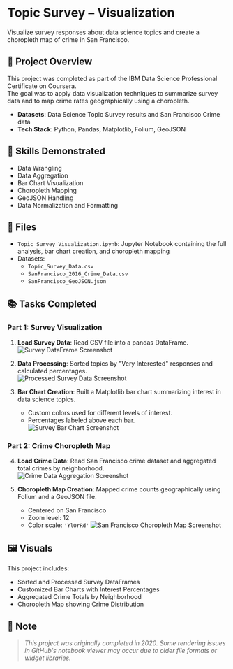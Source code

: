 # Topic Survey – Visualization

Visualize survey responses about data science topics and create a choropleth map of crime in San Francisco.

## 📄 Project Overview

This project was completed as part of the IBM Data Science Professional Certificate on Coursera.  
The goal was to apply data visualization techniques to summarize survey data and to map crime rates geographically using a choropleth.

- **Datasets**: Data Science Topic Survey results and San Francisco Crime data
- **Tech Stack**: Python, Pandas, Matplotlib, Folium, GeoJSON

## 🔧 Skills Demonstrated

- Data Wrangling
- Data Aggregation
- Bar Chart Visualization
- Choropleth Mapping
- GeoJSON Handling
- Data Normalization and Formatting

## 📁 Files

- `Topic_Survey_Visualization.ipynb`: Jupyter Notebook containing the full analysis, bar chart creation, and choropleth mapping
- Datasets:
  - `Topic_Survey_Data.csv`
  - `SanFrancisco_2016_Crime_Data.csv`
  - `SanFrancisco_GeoJSON.json`

## 📚 Tasks Completed

### Part 1: Survey Visualization

1. **Load Survey Data**: Read CSV file into a pandas DataFrame.  
   ![Survey DataFrame Screenshot](INSERT-LINK-HERE)

2. **Data Processing**: Sorted topics by "Very Interested" responses and calculated percentages.  
   ![Processed Survey Data Screenshot](INSERT-LINK-HERE)

3. **Bar Chart Creation**: Built a Matplotlib bar chart summarizing interest in data science topics.  
   - Custom colors used for different levels of interest.
   - Percentages labeled above each bar.
   ![Survey Bar Chart Screenshot](INSERT-LINK-HERE)

### Part 2: Crime Choropleth Map

4. **Load Crime Data**: Read San Francisco crime dataset and aggregated total crimes by neighborhood.  
   ![Crime Data Aggregation Screenshot](INSERT-LINK-HERE)

5. **Choropleth Map Creation**: Mapped crime counts geographically using Folium and a GeoJSON file.  
   - Centered on San Francisco
   - Zoom level: 12
   - Color scale: `'YlOrRd'`
   ![San Francisco Choropleth Map Screenshot](INSERT-LINK-HERE)

## 🖼️ Visuals

This project includes:
- Sorted and Processed Survey DataFrames
- Customized Bar Charts with Interest Percentages
- Aggregated Crime Totals by Neighborhood
- Choropleth Map showing Crime Distribution

## 📢 Note

> _This project was originally completed in 2020. Some rendering issues in GitHub's notebook viewer may occur due to older file formats or widget libraries._
